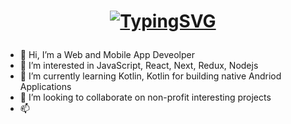 # <p align="Center">[![TypingSVG](https://readme-typing-svg.demolab.com?lines=Hey!+You+Are+Welcome+To+My+Github;My+Name+Is+Osayemwenre;I+Am+Passionate+About+Coding;I+Learn+By+Doing)](https://git.io/typing-svg) </p>


- 👋 Hi, I’m a Web and Mobile App Deveolper
- 👀 I’m interested in JavaScript, React, Next, Redux, Nodejs
- 🌱 I’m currently learning Kotlin, Kotlin for building native Andriod Applications
- 💞️ I’m looking to collaborate on non-profit interesting projects
- 📫 
